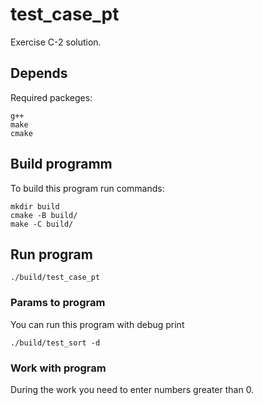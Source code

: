 # test_case_pt
Exercise C-2 solution.

## Depends
Required packeges:
```
g++
make
cmake
```

## Build programm
To build this program run commands:
```
mkdir build
cmake -B build/
make -C build/
```

## Run program
```
./build/test_case_pt
```

### Params to program
You can run this program with debug print
```
./build/test_sort -d
```

### Work with program
During the work you need to enter numbers greater than 0.